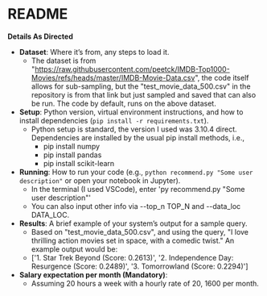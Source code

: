 # README

**Details As Directed**  
   - **Dataset**: Where it’s from, any steps to load it.
     - The dataset is from "https://raw.githubusercontent.com/peetck/IMDB-Top1000-Movies/refs/heads/master/IMDB-Movie-Data.csv", the code itself allows for sub-sampling, but the "test_movie_data_500.csv" in the repository is from that link but just sampled and saved that can also be run. The code by default, runs on the above dataset.
   - **Setup**: Python version, virtual environment instructions, and how to install dependencies (`pip install -r requirements.txt`).
     - Python setup is standard, the version I used was 3.10.4 direct. Dependencies are installed by the usual pip install methods, i.e.,
       - pip install numpy
       - pip install pandas
       - pip install scikit-learn
   - **Running**: How to run your code (e.g., `python recommend.py "Some user description"` or open your notebook in Jupyter).
     - In the terminal (I used VSCode), enter 'py recommend.py "Some user description"'
     - You can also input other info via --top_n TOP_N and --data_loc DATA_LOC.
   - **Results**: A brief example of your system’s output for a sample query.
     -  Based on "test_movie_data_500.csv", and using the query, "I love thrilling action movies set in space, with a comedic twist." An example output would be:
       - ['1. Star Trek Beyond (Score: 0.2613)',
          '2. Independence Day: Resurgence (Score: 0.2489)',
          '3. Tomorrowland (Score: 0.2294)']  
   - **Salary expectation per month (Mandatory)**:
     - Assuming 20 hours a week with a hourly rate of $20, ~$1600 per month.
